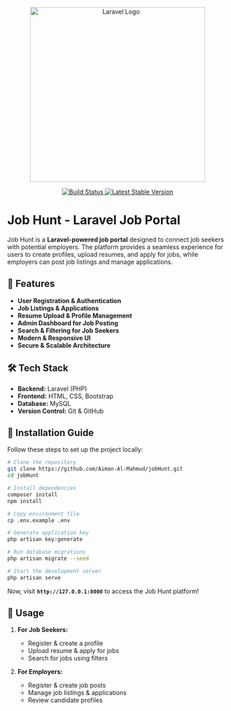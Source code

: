 <p align="center">
  <a href="https://laravel.com" target="_blank">
    <img src="https://raw.githubusercontent.com/laravel/art/master/logo-lockup/5%20SVG/2%20CMYK/1%20Full%20Color/laravel-logolockup-cmyk-red.svg" width="400" alt="Laravel Logo">
  </a>
</p>

<p align="center">
  <a href="https://github.com/laravel/framework/actions">
    <img src="https://github.com/laravel/framework/workflows/tests/badge.svg" alt="Build Status">
  </a>
  <a href="https://packagist.org/packages/laravel/framework">
    <img src="https://img.shields.io/packagist/v/laravel/framework" alt="Latest Stable Version">
  </a>
</p>

# Job Hunt - Laravel Job Portal

Job Hunt is a **Laravel-powered job portal** designed to connect job seekers with potential employers. The platform provides a seamless experience for users to create profiles, upload resumes, and apply for jobs, while employers can post job listings and manage applications.

## 🚀 Features

- **User Registration & Authentication**
- **Job Listings & Applications**
- **Resume Upload & Profile Management**
- **Admin Dashboard for Job Posting**
- **Search & Filtering for Job Seekers**
- **Modern & Responsive UI**
- **Secure & Scalable Architecture**

## 🛠️ Tech Stack

- **Backend:** Laravel (PHP)
- **Frontend:** HTML, CSS, Bootstrap
- **Database:** MySQL
- **Version Control:** Git & GitHub

## 📌 Installation Guide

Follow these steps to set up the project locally:

```sh
# Clone the repository
git clone https://github.com/Aiman-Al-Mahmud/jobHunt.git
cd jobHunt

# Install dependencies
composer install
npm install

# Copy environment file
cp .env.example .env

# Generate application key
php artisan key:generate

# Run database migrations
php artisan migrate --seed

# Start the development server
php artisan serve
```

Now, visit **`http://127.0.0.1:8000`** to access the Job Hunt platform!

## 🎯 Usage

1. **For Job Seekers:**
   - Register & create a profile
   - Upload resume & apply for jobs
   - Search for jobs using filters
   
2. **For Employers:**
   - Register & create job posts
   - Manage job listings & applications
   - Review candidate profiles



